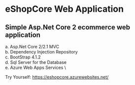 # eShopCore Web Application
## Simple Asp.Net Core 2 ecommerce web application


a.  Asp.Net Core 2/2.1 MVC \
b.  Dependency Injection Repository \
c.  BootStrap 4.1.2 \
d.  Sql Server for the Database \
e.  Azure Web Apps Services \

Try Yourself: https://eshopcore.azurewebsites.net/
